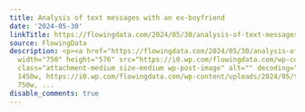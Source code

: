 ```yaml
---
title: Analysis of text messages with an ex-boyfriend
date: '2024-05-30'
linkTitle: https://flowingdata.com/2024/05/30/analysis-of-text-messages-with-an-ex-boyfriend/
source: FlowingData
description: <p><a href="https://flowingdata.com/2024/05/30/analysis-of-text-messages-with-an-ex-boyfriend/"><img
  width="750" height="576" src="https://i0.wp.com/flowingdata.com/wp-content/uploads/2024/05/text-ex-boyfriend.png?fit=750%2C576&amp;quality=80&amp;ssl=1"
  class="attachment-medium size-medium wp-post-image" alt="" decoding="async" srcset="https://i0.wp.com/flowingdata.com/wp-content/uploads/2024/05/text-ex-boyfriend.png?w=1450&amp;quality=80&amp;ssl=1
  1450w, https://i0.wp.com/flowingdata.com/wp-content/uploads/2024/05/text-ex-boyfriend.png?resize=750%2C576&amp;quality=80&amp;ssl=1
  750w, ...
disable_comments: true
---
```

<p><a href="https://flowingdata.com/2024/05/30/analysis-of-text-messages-with-an-ex-boyfriend/"><img width="750" height="576" src="https://i0.wp.com/flowingdata.com/wp-content/uploads/2024/05/text-ex-boyfriend.png?fit=750%2C576&amp;quality=80&amp;ssl=1" class="attachment-medium size-medium wp-post-image" alt="" decoding="async" srcset="https://i0.wp.com/flowingdata.com/wp-content/uploads/2024/05/text-ex-boyfriend.png?w=1450&amp;quality=80&amp;ssl=1 1450w, https://i0.wp.com/flowingdata.com/wp-content/uploads/2024/05/text-ex-boyfriend.png?resize=750%2C576&amp;quality=80&amp;ssl=1 750w, ...